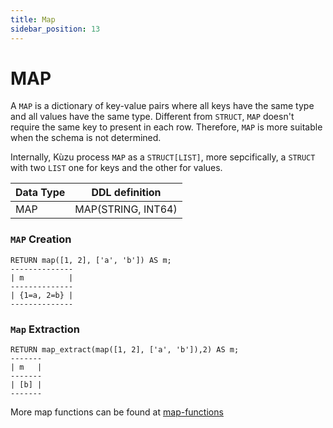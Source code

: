 ```yaml
---
title: Map
sidebar_position: 13
---
```


# MAP

A `MAP` is a dictionary of key-value pairs where all keys have the same type and all values have the same type. Different from `STRUCT`, `MAP` doesn't require the same key to present in each row. Therefore, `MAP` is more suitable when the schema is not determined.

Internally, Kùzu process `MAP` as a `STRUCT[LIST]`, more sepcifically, a `STRUCT` with two `LIST` one for keys and the other for values.

| Data Type | DDL definition
| --- | --- | 
| MAP | MAP(STRING, INT64) | 

### `MAP` Creation

```
RETURN map([1, 2], ['a', 'b']) AS m;
--------------
| m          |
--------------
| {1=a, 2=b} |
--------------
```

### `Map` Extraction

```
RETURN map_extract(map([1, 2], ['a', 'b']),2) AS m;
-------
| m   |
-------
| [b] |
-------
```


More map functions can be found at [map-functions](https://docs.kuzudb.com/expressions/map-functions)
